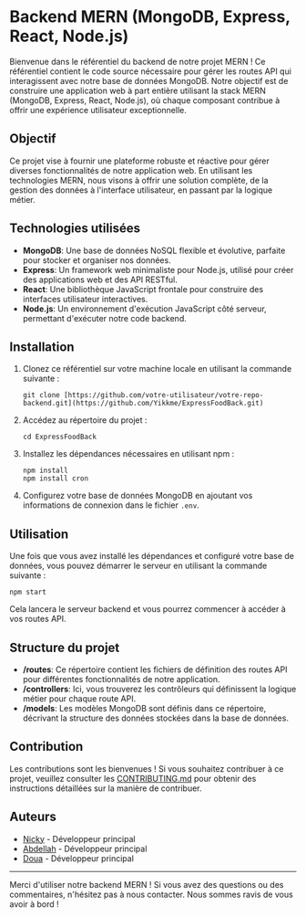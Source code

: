 # Backend MERN (MongoDB, Express, React, Node.js)

Bienvenue dans le référentiel du backend de notre projet MERN ! Ce référentiel contient le code source nécessaire pour gérer les routes API qui interagissent avec notre base de données MongoDB. Notre objectif est de construire une application web à part entière utilisant la stack MERN (MongoDB, Express, React, Node.js), où chaque composant contribue à offrir une expérience utilisateur exceptionnelle.

## Objectif

Ce projet vise à fournir une plateforme robuste et réactive pour gérer diverses fonctionnalités de notre application web. En utilisant les technologies MERN, nous visons à offrir une solution complète, de la gestion des données à l'interface utilisateur, en passant par la logique métier.

## Technologies utilisées

- **MongoDB**: Une base de données NoSQL flexible et évolutive, parfaite pour stocker et organiser nos données.
- **Express**: Un framework web minimaliste pour Node.js, utilisé pour créer des applications web et des API RESTful.
- **React**: Une bibliothèque JavaScript frontale pour construire des interfaces utilisateur interactives.
- **Node.js**: Un environnement d'exécution JavaScript côté serveur, permettant d'exécuter notre code backend.

## Installation

1. Clonez ce référentiel sur votre machine locale en utilisant la commande suivante :

   ```
   git clone [https://github.com/votre-utilisateur/votre-repo-backend.git](https://github.com/Yikkme/ExpressFoodBack.git)
   ```

2. Accédez au répertoire du projet :

   ```
   cd ExpressFoodBack
   ```

3. Installez les dépendances nécessaires en utilisant npm :

   ```
   npm install 
   npm install cron
   
   ```

4. Configurez votre base de données MongoDB en ajoutant vos informations de connexion dans le fichier `.env`.

## Utilisation

Une fois que vous avez installé les dépendances et configuré votre base de données, vous pouvez démarrer le serveur en utilisant la commande suivante :

```
npm start
```

Cela lancera le serveur backend et vous pourrez commencer à accéder à vos routes API.

## Structure du projet

- **/routes**: Ce répertoire contient les fichiers de définition des routes API pour différentes fonctionnalités de notre application.
- **/controllers**: Ici, vous trouverez les contrôleurs qui définissent la logique métier pour chaque route API.
- **/models**: Les modèles MongoDB sont définis dans ce répertoire, décrivant la structure des données stockées dans la base de données.

## Contribution

Les contributions sont les bienvenues ! Si vous souhaitez contribuer à ce projet, veuillez consulter les [CONTRIBUTING.md](CONTRIBUTING.md) pour obtenir des instructions détaillées sur la manière de contribuer.

## Auteurs

- [Nicky](https://github.com/Yikkmee) - Développeur principal
- [Abdellah](https://github.com/Mrcut) - Développeur principal
- [Doua](https://github.com/Doua) - Développeur principal



---
Merci d'utiliser notre backend MERN ! Si vous avez des questions ou des commentaires, n'hésitez pas à nous contacter. Nous sommes ravis de vous avoir à bord !
